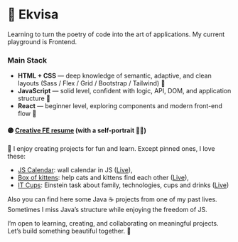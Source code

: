 # 🪻 Ekvisa

Learning to turn the poetry of code into the art of applications. My current playground is Frontend.

### Main Stack
* **HTML + CSS** — deep knowledge of semantic, adaptive, and clean layouts (Sass / Flex / Grid / Bootstrap / Tailwind) 🌾
* **JavaScript** — solid level, confident with logic, API, DOM, and application structure 🌿
* **React** — beginner level, exploring components and modern front-end flow 🌱

#### 🟣 [Creative FE resume](https://github.com/Ekvisa/FrontendResume) (with a self-portrait 👩‍🎤)
 
👾 I enjoy creating projects for fun and learn. Except pinned ones, I love these:
* [JS Calendar](https://github.com/Ekvisa/JSCalendar): wall calendar in JS ([Live](https://ekvisa.github.io/JSCalendar/)),
* [Box of kittens](https://github.com/Ekvisa/BoxOfKittens): help cats and kittens find each other ([Live](https://ekvisa.github.io/BoxOfKittens/)),
* [IT Cups](https://github.com/Ekvisa/ITCups): Einstein task about family, technologies, cups and drinks ([Live](https://ekvisa.github.io/ITCups/))

Also you can find here some Java ☕ projects from one of my past lives. Sometimes I miss Java’s structure while enjoying the freedom of JS.

I’m open to learning, creating, and collaborating on meaningful projects. Let’s build something beautiful together. 💜
